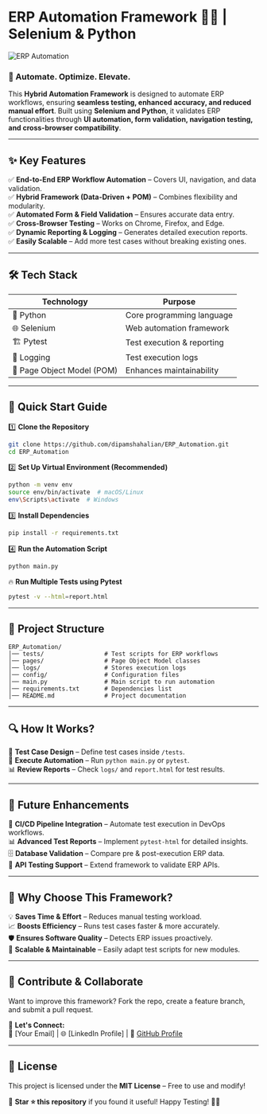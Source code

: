 # **ERP Automation Framework 🏢🤖 | Selenium & Python**  

![ERP Automation](https://user-images.githubusercontent.com/00000000/erp-banner.png)  

### **🔹 Automate. Optimize. Elevate.**  
This **Hybrid Automation Framework** is designed to automate ERP workflows, ensuring **seamless testing, enhanced accuracy, and reduced manual effort**. Built using **Selenium and Python**, it validates ERP functionalities through **UI automation, form validation, navigation testing, and cross-browser compatibility**.  

---

## **✨ Key Features**  

✅ **End-to-End ERP Workflow Automation** – Covers UI, navigation, and data validation.  
✅ **Hybrid Framework (Data-Driven + POM)** – Combines flexibility and modularity.  
✅ **Automated Form & Field Validation** – Ensures accurate data entry.  
✅ **Cross-Browser Testing** – Works on Chrome, Firefox, and Edge.  
✅ **Dynamic Reporting & Logging** – Generates detailed execution reports.  
✅ **Easily Scalable** – Add more test cases without breaking existing ones.  

---

## **🛠️ Tech Stack**  

| **Technology**  | **Purpose**  |
|-----------------|-------------|
| 🐍 Python      | Core programming language |
| 🌐 Selenium    | Web automation framework |
| 🏗️ Pytest      | Test execution & reporting |
| 📝 Logging     | Test execution logs |
| 🏢 Page Object Model (POM) | Enhances maintainability |

---

## **🚀 Quick Start Guide**  

1️⃣ **Clone the Repository**  
```sh
git clone https://github.com/dipamshahalian/ERP_Automation.git
cd ERP_Automation
```
  
2️⃣ **Set Up Virtual Environment (Recommended)**  
```sh
python -m venv env
source env/bin/activate  # macOS/Linux
env\Scripts\activate  # Windows
```

3️⃣ **Install Dependencies**  
```sh
pip install -r requirements.txt
```

4️⃣ **Run the Automation Script**  
```sh
python main.py
```

🔥 **Run Multiple Tests using Pytest**  
```sh
pytest -v --html=report.html
```

---

## **📂 Project Structure**  

```
ERP_Automation/
│── tests/                 # Test scripts for ERP workflows  
│── pages/                 # Page Object Model classes  
│── logs/                  # Stores execution logs  
│── config/                # Configuration files  
│── main.py                # Main script to run automation  
│── requirements.txt       # Dependencies list  
│── README.md              # Project documentation  
```

---

## **🔍 How It Works?**  
🎯 **Test Case Design** – Define test cases inside `/tests`.  
🚀 **Execute Automation** – Run `python main.py` or `pytest`.  
📊 **Review Reports** – Check `logs/` and `report.html` for test results.  

---

## **📌 Future Enhancements**  

🚀 **CI/CD Pipeline Integration** – Automate test execution in DevOps workflows.  
📊 **Advanced Test Reports** – Implement `pytest-html` for detailed insights.  
🗄️ **Database Validation** – Compare pre & post-execution ERP data.  
📡 **API Testing Support** – Extend framework to validate ERP APIs.  

---

## **🎯 Why Choose This Framework?**  

💡 **Saves Time & Effort** – Reduces manual testing workload.  
📈 **Boosts Efficiency** – Runs test cases faster & more accurately.  
🛡️ **Ensures Software Quality** – Detects ERP issues proactively.  
🔄 **Scalable & Maintainable** – Easily adapt test scripts for new modules.  

---

## **🤝 Contribute & Collaborate**  

Want to improve this framework? Fork the repo, create a feature branch, and submit a pull request.  

🔗 **Let's Connect:**  
📧 [Your Email] | 🌐 [LinkedIn Profile] | 🐙 [GitHub Profile](https://github.com/dipamshahalian)  

---

## **📜 License**  
This project is licensed under the **MIT License** – Free to use and modify!  

🚀 **Star ⭐ this repository** if you found it useful! Happy Testing! 🧪🎯  

